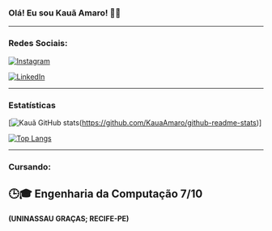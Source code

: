 
### Olá! Eu sou Kauã Amaro! 👩‍💻

<hr>

### Redes Sociais:

[![Instagram](https://img.shields.io/badge/Instagram-E4405F?style=for-the-badge&logo=instagram&logoColor=white)](https://www.instagram.com/kauan.amaro/)

[![LinkedIn](https://img.shields.io/badge/LinkedIn-0077B5?style=for-the-badge&logo=linkedin&logoColor=white)](https://www.linkedin.com/in/kau%C3%A3-amaro-da-silva-655264223/)

<hr>

### Estatísticas 



[![Kauã GitHub stats](https://github-readme-stats.vercel.app/api?username=KauaAmaro&showicons=true&theme=dracula)(https://github.com/KauaAmaro/github-readme-stats)]

[![Top Langs](https://github-readme-stats.vercel.app/api/top-langs/?username=KauaAmaro&demo=true)](https://github.com/KauaAmaro/github-readme-stats)

<hr>

### Cursando:

## <strong> 🕒🎓 Engenharia da Computação 7/10 </strong>
####   (UNINASSAU GRAÇAS; RECIFE-PE)

